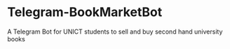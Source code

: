 # Telegram-BookMarketBot
A Telegram Bot for UNICT students to sell and buy second hand university books
